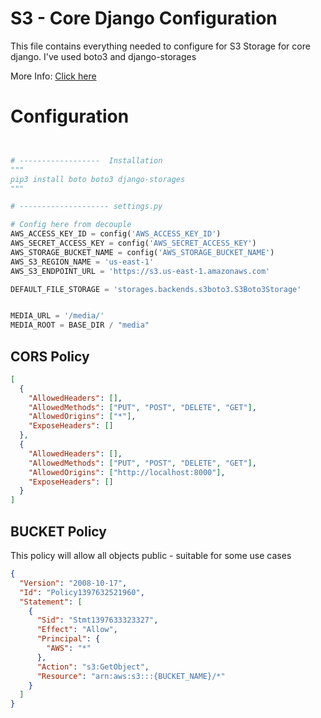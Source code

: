 # S3 - Core Django Configuration

This file contains everything needed to configure for S3 Storage for core django. I've used boto3 and django-storages

More Info: [Click here](https://blog.theodo.com/2019/07/aws-s3-upload-django/)

# Configuration

```python


# ------------------  Installation
"""
pip3 install boto boto3 django-storages
"""

# -------------------- settings.py

# Config here from decouple
AWS_ACCESS_KEY_ID = config('AWS_ACCESS_KEY_ID')
AWS_SECRET_ACCESS_KEY = config('AWS_SECRET_ACCESS_KEY')
AWS_STORAGE_BUCKET_NAME = config('AWS_STORAGE_BUCKET_NAME')
AWS_S3_REGION_NAME = 'us-east-1'
AWS_S3_ENDPOINT_URL = 'https://s3.us-east-1.amazonaws.com'

DEFAULT_FILE_STORAGE = 'storages.backends.s3boto3.S3Boto3Storage'


MEDIA_URL = '/media/'
MEDIA_ROOT = BASE_DIR / "media"

```

## CORS Policy

```json
[
  {
    "AllowedHeaders": [],
    "AllowedMethods": ["PUT", "POST", "DELETE", "GET"],
    "AllowedOrigins": ["*"],
    "ExposeHeaders": []
  },
  {
    "AllowedHeaders": [],
    "AllowedMethods": ["PUT", "POST", "DELETE", "GET"],
    "AllowedOrigins": ["http://localhost:8000"],
    "ExposeHeaders": []
  }
]
```

## BUCKET Policy

This policy will allow all objects public - suitable for some use cases

```json
{
  "Version": "2008-10-17",
  "Id": "Policy1397632521960",
  "Statement": [
    {
      "Sid": "Stmt1397633323327",
      "Effect": "Allow",
      "Principal": {
        "AWS": "*"
      },
      "Action": "s3:GetObject",
      "Resource": "arn:aws:s3:::{BUCKET_NAME}/*"
    }
  ]
}
```
